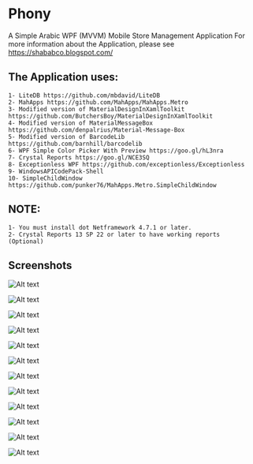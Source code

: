 # Phony
A Simple Arabic WPF (MVVM) Mobile Store Management Application
For more information about the Application, please see 
https://shababco.blogspot.com/ 

## The Application uses:
	1- LiteDB https://github.com/mbdavid/LiteDB
	2- MahApps https://github.com/MahApps/MahApps.Metro
	3- Modified version of MaterialDesignInXamlToolkit https://github.com/ButchersBoy/MaterialDesignInXamlToolkit
	4- Modified version of MaterialMessageBox https://github.com/denpalrius/Material-Message-Box
	5- Modified version of BarcodeLib https://github.com/barnhill/barcodelib
	6- WPF Simple Color Picker With Preview https://goo.gl/hL3nra
	7- Crystal Reports https://goo.gl/NCE3SQ
	8- Exceptionless WPF https://github.com/exceptionless/Exceptionless
	9- WindowsAPICodePack-Shell
	10- SimpleChildWindow https://github.com/punker76/MahApps.Metro.SimpleChildWindow


## NOTE:
	1- You must install dot Netframework 4.7.1 or later.
	2- Crystal Reports 13 SP 22 or later to have working reports (Optional)

## Screenshots

![Alt text](https://i.imgur.com/9gk8A0q.png "Login Window")

![Alt text](https://i.imgur.com/VTW6pyt.png "Normal Main Window")

![Alt text](https://imgur.com/eiW2xTV.png "Maxmized Dark Main Window With Current User in Edit Mode")

![Alt text](https://i.imgur.com/GQi0yEx.png "Settings Window")

![Alt text](https://i.imgur.com/UOYcTq1.png "DB Settings Window")

![Alt text](https://imgur.com/vznG30G.png "Settings Window with some colors")

![Alt text](https://imgur.com/HW3zeQB.png "New Bill Window")

![Alt text](https://imgur.com/Gy8GjPZ.png "Generate BarCode Window")

![Alt text](https://imgur.com/iT64tMy.png "Items Window")

![Alt text](https://i.imgur.com/N8138QU.png "Items Window with Add New Item Flyout panel opened 1")

![Alt text](https://i.imgur.com/GAX2FzB.png "Items Window with Add New Item Flyout panel opened 2")

![Alt text](https://i.imgur.com/SD8EmJB.png "Store Info Window")